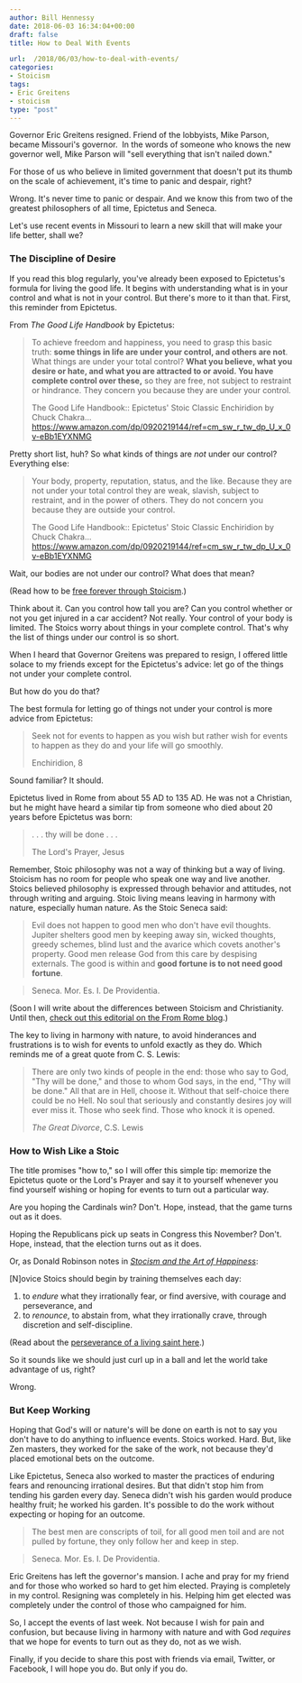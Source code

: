 ```yaml
---
author: Bill Hennessy
date: 2018-06-03 16:34:04+00:00
draft: false
title: How to Deal With Events

url:  /2018/06/03/how-to-deal-with-events/
categories:
- Stoicism
tags:
- Eric Greitens
- stoicism
type: "post"
---
```





Governor Eric Greitens resigned. Friend of the lobbyists, Mike Parson, became Missouri's governor.  In the words of someone who knows the new governor well, Mike Parson will "sell everything that isn't nailed down."







For those of us who believe in limited government that doesn't put its thumb on the scale of achievement, it's time to panic and despair, right?







Wrong. It's never time to panic or despair. And we know this from two of the greatest philosophers of all time, Epictetus
and Seneca.







Let's use recent events in Missouri to learn a new skill that will make your life better, shall we?







### The Discipline of Desire







If you read this blog regularly, you've already been exposed to Epictetus's formula for living the good life. It begins with understanding what is in your control and what is not in your control. But there's more to it than that. First, this reminder from Epictetus.







From _The Good Life Handbook_ by Epictetus:







> 

> 
> To achieve freedom and happiness, you need to grasp this basic truth: **some things in life are under your control, and others are not**. What
things are under your total control? **What you believe, what you desire or hate, and what you are attracted to or avoid. You have complete control over these,** so they are free, not subject to restraint or hindrance. They concern you because they are under your control.
> 
> The Good Life Handbook:: Epictetus' Stoic Classic Enchiridion by Chuck Chakra… https://www.amazon.com/dp/0920219144/ref=cm_sw_r_tw_dp_U_x_0v-eBb1EYXNMG








Pretty short list, huh? So what kinds of things are _not_﻿ under our control? Everything else:







> 

> 
> Your body, property, reputation, status, and the like. Because they are not under your total control they are weak, slavish, subject to restraint, and in the power of others. They do not concern you because they are outside your control. 
> 
> The Good Life Handbook:: Epictetus' Stoic Classic Enchiridion by Chuck Chakra… https://www.amazon.com/dp/0920219144/ref=cm_sw_r_tw_dp_U_x_0v-eBb1EYXNMG







Wait, our bodies are not under our control? What does that mean?







(Read how to be [free forever through Stoicism](https://www.hennessysview.com/2017/07/16/free-forever-through-stoicism/).)







Think about it. Can you control how tall you are? Can you control whether or not you get injured in a car accident? Not really. Your control of your body is limited. The Stoics worry about things in your complete control. That's why the list of things under our control is so short.







When I heard that Governor Greitens was prepared to resign, I offered little solace to my friends except for the Epictetus's advice: let go of the things not under your complete control.







But how do you do that?







The best formula for letting go of things not under your control is more advice from Epictetus:







> 

> 
> Seek not for events to happen as you wish but rather wish for events to happen as they do and your life will go smoothly.
> 
> Enchiridion, 8







Sound familiar? It should.







Epictetus lived in Rome from about 55 AD to 135 AD. He was not a Christian, but he might have heard a similar tip from someone who died about 20 years before Epictetus was born:







> 

> 
> . . . thy will be done . . . 
> 
> The Lord's Prayer, Jesus







Remember, Stoic philosophy was not a way of thinking but a way of living. Stoicism has no room for people who speak one way and live another. Stoics believed philosophy is expressed through behavior and attitudes, not through writing and arguing. Stoic living means leaving in harmony with nature, especially human nature. As the Stoic Seneca said:







> 

> 
> Evil does not happen to good men who don't have evil thoughts. Jupiter shelters good men by keeping away sin, wicked thoughts, greedy schemes, blind lust and the avarice which covets another's property. Good men release God from this care by despising externals. The good is within and **good fortune is to not need good fortune**.  

> 
> Seneca. Mor. Es. I. De Providentia.







(Soon I will write about the differences between Stoicism and Christianity. Until then, [check out this editorial on the From Rome blog](https://fromrome.wordpress.com/2015/02/15/stoicism-is-not-catholicism/).)







The key to living in harmony with nature, to avoid
hinderances and frustrations is to wish for events to unfold exactly as they do. Which reminds me of a great quote from C. S. Lewis:







> 

> 
> There are only two kinds of people in the end: those who say to God, "Thy will be done," and those to whom God says, in the end, "Thy will be done." All that are in Hell, choose it. Without that
self-choice there could be no Hell. No soul that seriously and constantly desires joy will ever miss it. Those who seek find. Those who knock it is opened.
> 
> *The Great Divorce*, C.S. Lewis







### How to Wish Like a Stoic







The title promises "how to," so I will offer this simple tip: memorize the Epictetus quote or the Lord's Prayer and say it to yourself whenever you find yourself wishing or hoping for events to turn out a particular way.







Are you hoping the Cardinals win? Don't. Hope, instead, that the game turns out as it does.







Hoping the Republicans pick up seats in Congress this November? Don't. Hope, instead, that the election turns out as it does.







Or, as Donald Robinson notes in [_Stocism and the Art of Happiness_](https://www.amazon.com/Stoicism-Art-Happiness-Teach-Yourself/dp/1444187104/ref=sr_1_3?s=books&ie=UTF8&qid=1528037317&sr=1-3&keywords=stoicism+and+the+art+of+happiness)﻿:







[N]ovice Stoics should begin by training themselves each day:








  1. to _endure_ what they irrationally fear, or find aversive, with courage and perseverance, and
  2. to _renounce_﻿, to abstain from, what they irrationally crave, through discretion and self-discipline.






(Read about the [perseverance of a living saint here](https://www.hennessysview.com/2018/06/02/i-know-a-saint/).)







So it sounds like we should just curl up in a ball and let the world take advantage of us, right?







Wrong. 







### But Keep Working







Hoping that God's will or
nature's will be done on earth is not to say you don't have to do anything to influence events. Stoics worked. Hard. But, like Zen masters, they worked for the sake of the work, not because they'd placed emotional bets on the outcome.







Like Epictetus, Seneca also worked to master the practices of enduring fears and renouncing irrational desires. But that didn't stop him from tending his garden every day. Seneca didn't wish his garden would produce healthy fruit; he worked his garden. It's possible to do the work without expecting or hoping for an outcome.







> 

> 
> The best men are conscripts of toil, for all good men toil and are not pulled by fortune, they only follow her and keep in step.  

> 
> Seneca. Mor. Es. I. De Providentia.







Eric Greitens has left the governor's mansion. I ache and pray for my friend and for those who worked so hard to get him elected. Praying is completely in my control. Resigning was completely in his. Helping him get elected was completely under the control of those who campaigned for him.







So, I accept the events of last week. Not because I wish for pain and confusion, but because living in harmony with nature and with God _requires_ that we hope for events to turn out as they do, not as we wish.







Finally, if you decide to share this post with friends via email, Twitter, or Facebook, I will hope you do. But only if you do.



